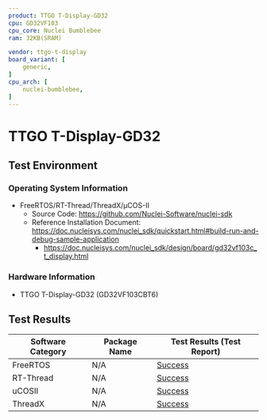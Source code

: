 ```yaml
---
product: TTGO T-Display-GD32
cpu: GD32VF103
cpu_core: Nuclei Bumblebee
ram: 32KB(SRAM)

vendor: ttgo-t-display
board_variant: [
    generic,
]
cpu_arch: [
    nuclei-bumblebee,
]
---
```


# TTGO T-Display-GD32

## Test Environment

### Operating System Information

- FreeRTOS/RT-Thread/ThreadX/μCOS-II
    - Source Code: https://github.com/Nuclei-Software/nuclei-sdk
    - Reference Installation Document: https://doc.nucleisys.com/nuclei_sdk/quickstart.html#build-run-and-debug-sample-application
        - https://doc.nucleisys.com/nuclei_sdk/design/board/gd32vf103c_t_display.html

### Hardware Information

- TTGO T-Display-GD32 (GD32VF103CBT6)

## Test Results

| Software Category | Package Name | Test Results (Test Report) |
| ----------------- | ------------ | -------------------------- |
| FreeRTOS          | N/A          | [Success][FreeRTOS]        |
| RT-Thread         | N/A          | [Success][RT-Thread]       |
| uCOSII            | N/A          | [Success][uCOSII]          |
| ThreadX           | N/A          | [Success][ThreadX]         |

[FreeRTOS]: ./FreeRTOS/README.md
[RT-Thread]: ./RT-Thread/README.md
[ThreadX]: ./ThreadX/README.md
[uCOSII]: ./uCOSII/README.md
